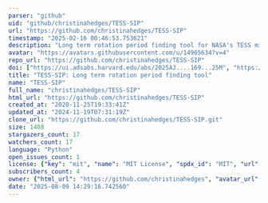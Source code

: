 ```yaml
---
parser: "github"
uid: "github/christinahedges/TESS-SIP"
url: "https://github.com/christinahedges/TESS-SIP"
timestamp: "2025-02-16 00:46:53.753621"
description: "Long term rotation period finding tool for NASA's TESS mission"
avatar: "https://avatars.githubusercontent.com/u/14965634?v=4"
repo_url: "https://github.com/christinahedges/TESS-SIP"
doi: ["https://ui.adsabs.harvard.edu/abs/2025AJ....169...25M", "https://ui.adsabs.harvard.edu/abs/2020RNAAS...4..220H", "https://ui.adsabs.harvard.edu/abs/2025ascl.soft02018H/abstract"]
title: "TESS-SIP: Long term rotation period finding tool"
name: "TESS-SIP"
full_name: "christinahedges/TESS-SIP"
html_url: "https://github.com/christinahedges/TESS-SIP"
created_at: "2020-11-25T19:33:41Z"
updated_at: "2024-11-19T07:31:19Z"
clone_url: "https://github.com/christinahedges/TESS-SIP.git"
size: 1408
stargazers_count: 17
watchers_count: 17
language: "Python"
open_issues_count: 1
license: {"key": "mit", "name": "MIT License", "spdx_id": "MIT", "url": "https://api.github.com/licenses/mit", "node_id": "MDc6TGljZW5zZTEz"}
subscribers_count: 4
owner: {"html_url": "https://github.com/christinahedges", "avatar_url": "https://avatars.githubusercontent.com/u/14965634?v=4", "login": "christinahedges", "type": "User"}
date: "2025-08-09 14:29:16.742560"
---
```

